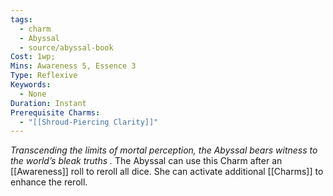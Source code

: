```yaml
---
tags:
  - charm
  - Abyssal
  - source/abyssal-book
Cost: 1wp; 
Mins: Awareness 5, Essence 3
Type: Reflexive
Keywords:
  - None
Duration: Instant
Prerequisite Charms:
  - "[[Shroud-Piercing Clarity]]"
---
```

*Transcending the limits of mortal perception, the Abyssal bears witness to the world’s bleak truths .*
The Abyssal can use this Charm after an [[Awareness]] roll to reroll all dice. She can activate additional [[Charms]] to enhance the reroll.